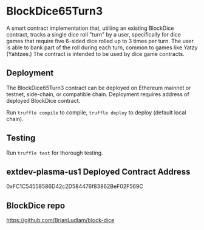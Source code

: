 # BlockDice65Turn3

A smart contract implementation that, utiliing an existing BlockDice contract, tracks a single dice roll "turn" by a user, specifically for dice games that require five 6-sided dice rolled up to 3 times per turn. The user is able to bank part of the roll during each turn, common to games like Yatzy (Yahtzee.) The contract is intended to be used by dice game contracts.

## Deployment

The BlockDice65Turn3 contract can be deployed on Ethereum mainnet or testnet, side-chain, or compatible chain. Deployment requires address of deployed BlockDice contract.

Run `truffle compile` to compile, `truffle deploy` to deploy (default local chain).

## Testing 

Run `truffle test` for thorough testing.

## extdev-plasma-us1 Deployed Contract Address

0xFC1C54558586D42c2D584476f83862BeF02F569C

## BlockDice repo

https://github.com/BrianLudlam/block-dice
